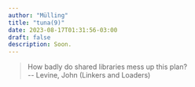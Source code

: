 ```yaml
---
author: "Mülling"
title: "tuna(9)"
date: 2023-08-17T01:31:56-03:00
draft: false
description: Soon.
---
```


> How badly do shared libraries mess up this plan? <br><span class="quote"> -- Levine, John (Linkers and Loaders)</span>

